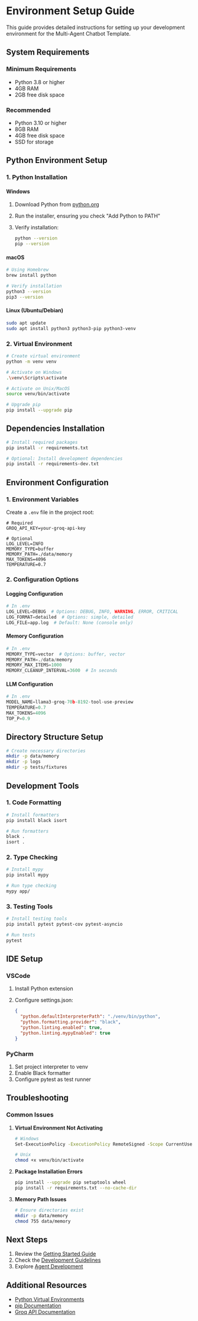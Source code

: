 # Environment Setup Guide

This guide provides detailed instructions for setting up your development environment for the Multi-Agent Chatbot Template.

## System Requirements

### Minimum Requirements

- Python 3.8 or higher
- 4GB RAM
- 2GB free disk space

### Recommended

- Python 3.10 or higher
- 8GB RAM
- 4GB free disk space
- SSD for storage

## Python Environment Setup

### 1. Python Installation

#### Windows

1. Download Python from [python.org](https://python.org)
2. Run the installer, ensuring you check "Add Python to PATH"
3. Verify installation:

   ```bash
   python --version
   pip --version
   ```

#### macOS

```bash
# Using Homebrew
brew install python

# Verify installation
python3 --version
pip3 --version
```

#### Linux (Ubuntu/Debian)

```bash
sudo apt update
sudo apt install python3 python3-pip python3-venv
```

### 2. Virtual Environment

```bash
# Create virtual environment
python -m venv venv

# Activate on Windows
.\venv\Scripts\activate

# Activate on Unix/MacOS
source venv/bin/activate

# Upgrade pip
pip install --upgrade pip
```

## Dependencies Installation

```bash
# Install required packages
pip install -r requirements.txt

# Optional: Install development dependencies
pip install -r requirements-dev.txt
```

## Environment Configuration

### 1. Environment Variables

Create a `.env` file in the project root:

```env
# Required
GROQ_API_KEY=your-groq-api-key

# Optional
LOG_LEVEL=INFO
MEMORY_TYPE=buffer
MEMORY_PATH=./data/memory
MAX_TOKENS=4096
TEMPERATURE=0.7
```

### 2. Configuration Options

#### Logging Configuration

```python
# In .env
LOG_LEVEL=DEBUG  # Options: DEBUG, INFO, WARNING, ERROR, CRITICAL
LOG_FORMAT=detailed  # Options: simple, detailed
LOG_FILE=app.log  # Default: None (console only)
```

#### Memory Configuration

```python
# In .env
MEMORY_TYPE=vector  # Options: buffer, vector
MEMORY_PATH=./data/memory
MEMORY_MAX_ITEMS=1000
MEMORY_CLEANUP_INTERVAL=3600  # In seconds
```

#### LLM Configuration

```python
# In .env
MODEL_NAME=llama3-groq-70b-8192-tool-use-preview
TEMPERATURE=0.7
MAX_TOKENS=4096
TOP_P=0.9
```

## Directory Structure Setup

```bash
# Create necessary directories
mkdir -p data/memory
mkdir -p logs
mkdir -p tests/fixtures
```

## Development Tools

### 1. Code Formatting

```bash
# Install formatters
pip install black isort

# Run formatters
black .
isort .
```

### 2. Type Checking

```bash
# Install mypy
pip install mypy

# Run type checking
mypy app/
```

### 3. Testing Tools

```bash
# Install testing tools
pip install pytest pytest-cov pytest-asyncio

# Run tests
pytest
```

## IDE Setup

### VSCode

1. Install Python extension
2. Configure settings.json:

   ```json
   {
     "python.defaultInterpreterPath": "./venv/bin/python",
     "python.formatting.provider": "black",
     "python.linting.enabled": true,
     "python.linting.mypyEnabled": true
   }
   ```

### PyCharm

1. Set project interpreter to venv
2. Enable Black formatter
3. Configure pytest as test runner

## Troubleshooting

### Common Issues

1. **Virtual Environment Not Activating**

   ```bash
   # Windows
   Set-ExecutionPolicy -ExecutionPolicy RemoteSigned -Scope CurrentUser
   
   # Unix
   chmod +x venv/bin/activate
   ```

2. **Package Installation Errors**

   ```bash
   pip install --upgrade pip setuptools wheel
   pip install -r requirements.txt --no-cache-dir
   ```

3. **Memory Path Issues**

   ```bash
   # Ensure directories exist
   mkdir -p data/memory
   chmod 755 data/memory
   ```

## Next Steps

1. Review the [Getting Started Guide](getting_started.md)
2. Check the [Development Guidelines](development_guidelines.md)
3. Explore [Agent Development](guides/agents.md)

## Additional Resources

- [Python Virtual Environments](https://docs.python.org/3/tutorial/venv.html)
- [pip Documentation](https://pip.pypa.io/en/stable/)
- [Groq API Documentation](https://groq.com/docs)
